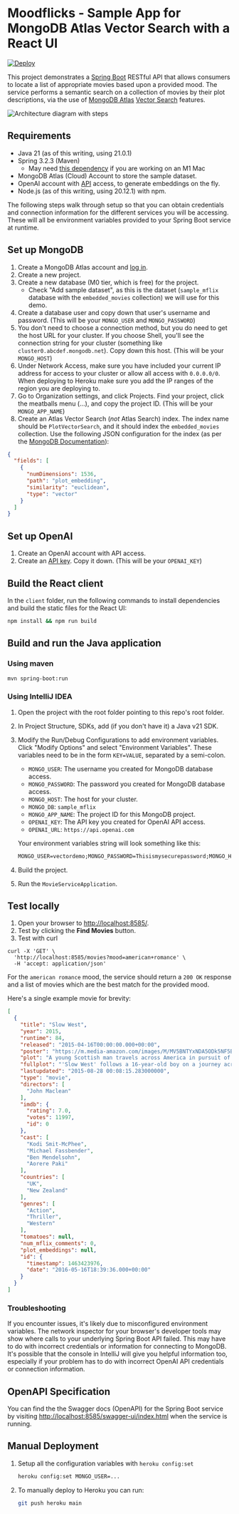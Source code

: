 # Moodflicks - Sample App for MongoDB Atlas Vector Search with a React UI

[![Deploy](https://www.herokucdn.com/deploy/button.svg)](https://heroku.com/deploy)

This project demonstrates a [Spring Boot](<https://spring.io/projects/spring-boot>) RESTful API that allows consumers to locate a list of appropriate movies based upon a provided mood. The service performs a semantic search on a collection of movies by their plot descriptions, via the use of [MongoDB Atlas](https://www.mongodb.com/cloud/atlas) [Vector Search](https://www.mongodb.com/products/platform/atlas-vector-search) features.

![Architecture diagram with steps](public/diagram-readme.jpg)

## Requirements

* Java 21 (as of this writing, using 21.0.1)
* Spring 3.2.3 (Maven)
  * May need [this dependency](blob/main/pom.xml?ref_type=heads#L42-47) if you are working on an M1 Mac
* MongoDB Atlas (Cloud) Account to store the sample dataset.
* OpenAI account with [API](https://openai.com/blog/openai-api) access, to generate embeddings on the fly.
* Node.js (as of this writing, using 20.12.1) with npm.

The following steps walk through setup so that you can obtain credentials and connection information for the different services you will be accessing. These will all be environment variables provided to your Spring Boot service at runtime.

## Set up MongoDB

1. Create a MongoDB Atlas account and [log in](https://account.mongodb.com/account/login).
2. Create a new project.
3. Create a new database (M0 tier, which is free) for the project.
    * Check "Add sample dataset", as this is the dataset (`sample_mflix` database with the `embedded_movies` collection) we will use for this demo.
4. Create a database user and copy down that user's username and password. (This will be your `MONGO_USER` and `MONGO_PASSWORD`)
5. You don't need to choose a connection method, but you do need to get the host URL for your cluster. If you choose Shell, you'll see the connection string for your cluster (something like `cluster0.abcdef.mongodb.net`). Copy down this host. (This will be your `MONGO_HOST`)
6. Under Network Access, make sure you have included your current IP address for access to your cluster or allow all access with `0.0.0.0/0`. When deploying to Heroku make sure you add the IP ranges of the region you are deploying to.
7. Go to Organization settings, and click Projects. Find your project, click the meatballs menu (...), and copy the project ID. (This will be your `MONGO_APP_NAME`)
8. Create an Atlas Vector Search (_not_ Atlas Search) index. The index name should be `PlotVectorSearch`, and it should index the `embedded_movies` collection. Use the following JSON configuration for the index (as per the [MongoDB Documentation](https://www.mongodb.com/docs/atlas/atlas-vector-search/create-index/#create-an-example-index-from-the-atlas-ui)):

``` json
{
  "fields": [
    {
      "numDimensions": 1536,
      "path": "plot_embedding",
      "similarity": "euclidean",
      "type": "vector"
    }
  ]
}
```

## Set up OpenAI

1. Create an OpenAI account with API access.
2. Create an [API key](https://platform.openai.com/api-keys). Copy it down. (This will be your `OPENAI_KEY`)

## Build the React client

In the `client` folder, run the following commands to install dependencies and build the static files for the React UI:

``` sh
npm install && npm run build
```

## Build and run the Java application

### Using maven

``` sh
mvn spring-boot:run
```

### Using IntelliJ IDEA

1. Open the project with the root folder pointing to this repo's root folder.
2. In Project Structure, SDKs, add (if you don't have it) a Java v21 SDK.
3. Modify the Run/Debug Configurations to add environment variables. Click "Modify Options" and select "Environment Variables". These variables need to be in the form `KEY=VALUE`, separated by a semi-colon. 
    * `MONGO_USER`: The username you created for MongoDB database access.
    * `MONGO_PASSWORD`: The password you created for MongoDB database access.
    * `MONGO_HOST`: The host for your cluster.
    * `MONGO_DB`: `sample_mflix`
    * `MONGO_APP_NAME`: The project ID for this MongoDB project.
    * `OPENAI_KEY`: The API key you created for OpenAI API access.
    * `OPENAI_URL`: `https://api.openai.com`

    Your environment variables string will look something like this:

    ``` txt
    MONGO_USER=vectordemo;MONGO_PASSWORD=Thisismysecurepassword;MONGO_HOST=cluster0.1234abc.mongodb.net;MONGO_DB=sample_mflix;MONGO_APP_NAME=abcdef123456;OPENAI_KEY=sk-abcdefghijklmnopqrstuvwxyz0123456789;OPENAI_URL=https://api.openai.com
    ```

4. Build the project.
5. Run the `MovieServiceApplication`.

## Test locally

1. Open your browser to [http://localhost:8585/](http://localhost:8585).
2. Test by clicking the **Find Movies** button.
3. Test with curl

```shell
curl -X 'GET' \
  'http://localhost:8585/movies?mood=american+romance' \
  -H 'accept: application/json'
```

For the `american romance` mood, the service should return a `200 OK` response and a list of movies which are the best match for the provided mood.  

Here's a single example movie for brevity:

```json
[
  {
    "title": "Slow West",
    "year": 2015,
    "runtime": 84,
    "released": "2015-04-16T00:00:00.000+00:00",
    "poster": "https://m.media-amazon.com/images/M/MV5BNTYxNDA5ODk5NF5BMl5BanBnXkFtZTgwNzMwMzIwNTE@._V1_SY1000_SX677_AL_.jpg",
    "plot": "A young Scottish man travels across America in pursuit of the woman he loves, attracting the attention of an outlaw who is willing to serve as a guide.",
    "fullplot": "'Slow West' follows a 16-year-old boy on a journey across 19th Century frontier America in search of the woman he loves, while accompanied by mysterious traveler Silas.",
    "lastupdated": "2015-08-28 00:08:15.283000000",
    "type": "movie",
    "directors": [
      "John Maclean"
    ],
    "imdb": {
      "rating": 7.0,
      "votes": 11997,
      "id": 0
    },
    "cast": [
      "Kodi Smit-McPhee",
      "Michael Fassbender",
      "Ben Mendelsohn",
      "Aorere Paki"
    ],
    "countries": [
      "UK",
      "New Zealand"
    ],
    "genres": [
      "Action",
      "Thriller",
      "Western"
    ],
    "tomatoes": null,
    "num_mflix_comments": 0,
    "plot_embeddings": null,
    "id": {
      "timestamp": 1463423976,
      "date": "2016-05-16T18:39:36.000+00:00"
    }
  }
]
```

### Troubleshooting

If you encounter issues, it's likely due to misconfigured environment variables. The network inspector for your browser's developer tools may show where calls to your underlying Spring Boot API failed. This may have to do with incorrect credentials or information for connecting to MongoDB. It's possible that the console in IntelliJ will give you helpful information too, especially if your problem has to do with incorrect OpenAI API credentials or connection information.

## OpenAPI Specification

You can find the the Swagger docs (OpenAPI) for the Spring Boot service by visiting [http://localhost:8585/swagger-ui/index.html](http://localhost:8585/swagger-ui/index.html) when the service is running.

## Manual Deployment

1. Setup all the configuration variables with `heroku config:set`

    ``` sh
    heroku config:set MONGO_USER=...
    ```

2. To manually deploy to Heroku you can run:

    ```sh
    git push heroku main
    ```